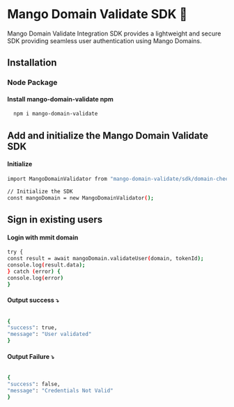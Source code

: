 
# Mango Domain Validate SDK 👋

Mango Domain Validate Integration SDK provides a lightweight and secure SDK providing seamless user authentication using Mango Domains.


## Installation

### Node Package

#### Install mango-domain-validate npm

```bash
  npm i mango-domain-validate
```
    
## Add and initialize the Mango Domain Validate SDK 

#### Initialize

```bash
import MangoDomainValidator from "mango-domain-validate/sdk/domain-checker-sdk";

// Initialize the SDK
const mangoDomain = new MangoDomainValidator();
```
    
## Sign in existing users


#### Login with mmit domain

```bash
try {
const result = await mangoDomain.validateUser(domain, tokenId);
console.log(result.data);
} catch (error) {
console.log(error)
}
```


#### Output success ⤵️

```bash

{
"success": true,
"message": "User validated"
}
```


#### Output Failure ⤵️

```bash

{
"success": false,
"message": "Credentials Not Valid"
}
```
